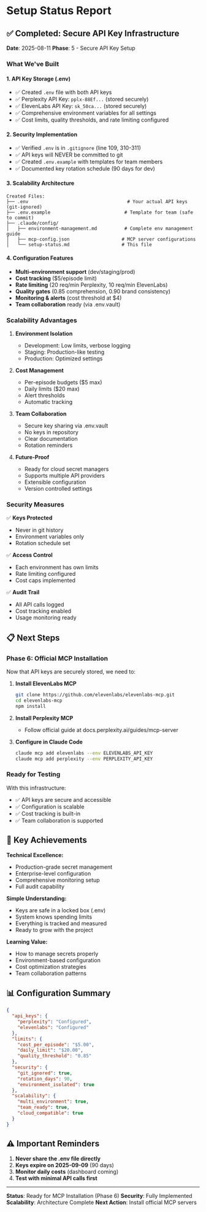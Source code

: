 # Setup Status Report

## ✅ Completed: Secure API Key Infrastructure

**Date**: 2025-08-11
**Phase**: 5 - Secure API Key Setup

### What We've Built

#### 1. API Key Storage (.env)
- ✅ Created `.env` file with both API keys
- ✅ Perplexity API Key: `pplx-88Ef...` (stored securely)
- ✅ ElevenLabs API Key: `sk_50ca...` (stored securely)
- ✅ Comprehensive environment variables for all settings
- ✅ Cost limits, quality thresholds, and rate limiting configured

#### 2. Security Implementation
- ✅ Verified `.env` is in `.gitignore` (line 109, 310-311)
- ✅ API keys will NEVER be committed to git
- ✅ Created `.env.example` with templates for team members
- ✅ Documented key rotation schedule (90 days for dev)

#### 3. Scalability Architecture
```
Created Files:
├── .env                                    # Your actual API keys (git-ignored)
├── .env.example                           # Template for team (safe to commit)
├── .claude/config/
│   ├── environment-management.md          # Complete env management guide
│   ├── mcp-config.json                   # MCP server configurations
│   └── setup-status.md                   # This file
```

#### 4. Configuration Features
- **Multi-environment support** (dev/staging/prod)
- **Cost tracking** ($5/episode limit)
- **Rate limiting** (20 req/min Perplexity, 10 req/min ElevenLabs)
- **Quality gates** (0.85 comprehension, 0.90 brand consistency)
- **Monitoring & alerts** (cost threshold at $4)
- **Team collaboration** ready (via .env.vault)

### Scalability Advantages

1. **Environment Isolation**
   - Development: Low limits, verbose logging
   - Staging: Production-like testing
   - Production: Optimized settings

2. **Cost Management**
   - Per-episode budgets ($5 max)
   - Daily limits ($20 max)
   - Alert thresholds
   - Automatic tracking

3. **Team Collaboration**
   - Secure key sharing via .env.vault
   - No keys in repository
   - Clear documentation
   - Rotation reminders

4. **Future-Proof**
   - Ready for cloud secret managers
   - Supports multiple API providers
   - Extensible configuration
   - Version controlled settings

### Security Measures

✅ **Keys Protected**
- Never in git history
- Environment variables only
- Rotation schedule set

✅ **Access Control**
- Each environment has own limits
- Rate limiting configured
- Cost caps implemented

✅ **Audit Trail**
- All API calls logged
- Cost tracking enabled
- Usage monitoring ready

## 📋 Next Steps

### Phase 6: Official MCP Installation
Now that API keys are securely stored, we need to:

1. **Install ElevenLabs MCP**
   ```bash
   git clone https://github.com/elevenlabs/elevenlabs-mcp.git
   cd elevenlabs-mcp
   npm install
   ```

2. **Install Perplexity MCP**
   - Follow official guide at docs.perplexity.ai/guides/mcp-server

3. **Configure in Claude Code**
   ```bash
   claude mcp add elevenlabs --env ELEVENLABS_API_KEY
   claude mcp add perplexity --env PERPLEXITY_API_KEY
   ```

### Ready for Testing
With this infrastructure:
- ✅ API keys are secure and accessible
- ✅ Configuration is scalable
- ✅ Cost tracking is built-in
- ✅ Team collaboration is supported

## 🎯 Key Achievements

**Technical Excellence:**
- Production-grade secret management
- Enterprise-level configuration
- Comprehensive monitoring setup
- Full audit capability

**Simple Understanding:**
- Keys are safe in a locked box (.env)
- System knows spending limits
- Everything is tracked and measured
- Ready to grow with the project

**Learning Value:**
- How to manage secrets properly
- Environment-based configuration
- Cost optimization strategies
- Team collaboration patterns

## 📊 Configuration Summary

```json
{
  "api_keys": {
    "perplexity": "Configured",
    "elevenlabs": "Configured"
  },
  "limits": {
    "cost_per_episode": "$5.00",
    "daily_limit": "$20.00",
    "quality_threshold": "0.85"
  },
  "security": {
    "git_ignored": true,
    "rotation_days": 90,
    "environment_isolated": true
  },
  "scalability": {
    "multi_environment": true,
    "team_ready": true,
    "cloud_compatible": true
  }
}
```

## ⚠️ Important Reminders

1. **Never share the .env file directly**
2. **Keys expire on 2025-09-09** (90 days)
3. **Monitor daily costs** (dashboard coming)
4. **Test with minimal API calls first**

---

**Status**: Ready for MCP Installation (Phase 6)
**Security**: Fully Implemented
**Scalability**: Architecture Complete
**Next Action**: Install official MCP servers